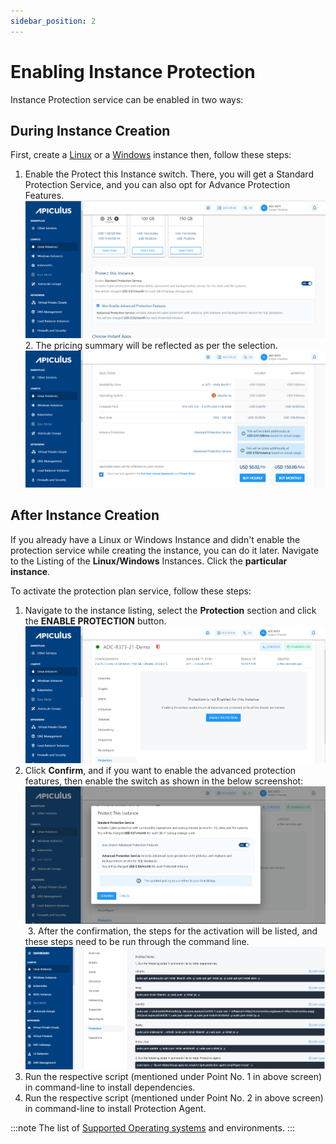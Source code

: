 ```yaml
---
sidebar_position: 2
---
```

# Enabling Instance Protection

Instance Protection service can be enabled in two ways:

## During Instance Creation

First, create a [Linux](/docs/Subscribers/Compute/LinuxInstances/CreatingLinuxInstances) or a [Windows](/docs/Subscribers/Compute/WindowsInstances/CreatingWindowsInstances) instance then, follow these steps:

1. Enable the Protect this Instance switch. There, you will get a Standard Protection Service, and you can also opt for Advance Protection Features. 
	![Enabling Instance Protection](img/EnablingInstanceProtection1.png)
2. The pricing summary will be reflected as per the selection.
	![Enabling Instance Protection](img/EnablingInstanceProtection2.png)

## After Instance Creation

If you already have a Linux or Windows Instance and didn't enable the protection service while creating the instance, you can do it later. Navigate to the Listing of the **Linux/Windows** Instances. Click the **particular instance**. 

To activate the protection plan service, follow these steps:

1. Navigate to the instance listing, select the **Protection** section and click the **ENABLE PROTECTION** button.
    ![Enabling Instance Protection](img/EnablingInstanceProtection3.png)
2. Click **Confirm**, and if you want to enable the advanced protection features, then enable the switch as shown in the below screenshot:
    ![Enabling Instance Protection](img/EnablingInstanceProtection4.png)
 3. After the confirmation, the steps for the activation will be listed, and these steps need to be run through the command line.
	 ![Protecting Linux Instances](img/Protection3.png)
4. Run the respective script (mentioned under Point No. 1 in above screen) in command-line to install dependencies.
5. Run the respective script (mentioned under Point No. 2 in above screen) in command-line to install Protection Agent.

:::note
The list of [Supported Operating systems](https://www.acronis.com/en-us/support/documentation/AcronisCyberProtect_15/index.html#cshid=36983) and environments.
:::




